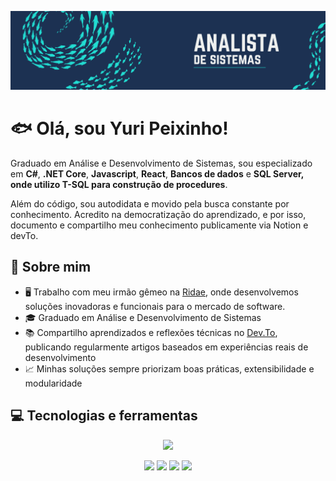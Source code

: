 ![Full Stack Developer](./banner.png)

# :fish: Olá, sou Yuri Peixinho!
Graduado em Análise e Desenvolvimento de Sistemas, sou especializado em **C#**, **.NET Core**, **Javascript**, **React**, **Bancos de dados** e **SQL Server, onde utilizo T-SQL para construção de procedures**.

Além do código, sou autodidata e movido pela busca constante por conhecimento. Acredito na democratização do aprendizado, e por isso, documento e compartilho meu conhecimento publicamente via Notion e devTo.

## 🌊 Sobre mim 
- 🖥️ Trabalho com meu irmão gêmeo na [Ridae](https://github.com/ridae-org), onde desenvolvemos soluções inovadoras e funcionais para o mercado de software.
- 🎓 Graduado em Análise e Desenvolvimento de Sistemas 
- 📚 Compartilho aprendizados e reflexões técnicas no [Dev.To](https://dev.to/yuripeixinho), publicando regularmente artigos baseados em experiências reais de desenvolvimento
- 📈 Minhas soluções sempre priorizam boas práticas, extensibilidade e modularidade

## :computer: Tecnologias e ferramentas
<p align="center">
  <a href="https://skillicons.dev">
    <img src="https://skillicons.dev/icons?i=cs,dotnet,html,css,sass,javascript,ts,react,mysql,sqlite,postgres,docker,git,sentry,postman,azure,bitbucket,github,figma" />
  </a>
</p>

<div align="center">
<a href="https://www.linkedin.com/in/yuripeixinho" target="_blank"><img src="https://img.shields.io/badge/-LinkedIn-%230077B5?style=for-the-badge&logo=linkedin&logoColor=white" target="_blank"></a>
<a href="mailto:yuripeixinho03@gmail.com"><img src="https://img.shields.io/badge/-Gmail-%23333?style=for-the-badge&logo=gmail&logoColor=white" target="_blank"></a>
<a href="https://dev.to/yuripeixinho" target="_blank"><img src="https://img.shields.io/badge/dev.to-0A0A0A?style=for-the-badge&logo=devdotto&logoColor=white" target="_blank"></a>
<a href="https://www.notion.so/yuripeixinho/caderno-1b2671b57a3e80a49c8bcd4056c5d07f" target="_blank"><img src="https://img.shields.io/badge/Notion-000000?style=for-the-badge&logo=notion&logoColor=white" target="_blank"></a>
</div>






